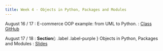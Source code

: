 ```yaml
---
title: Week 4 - Objects in Python, Packages and Modules
---
```


August 16 / 17
: E-commerce OOP example: from UML  to Python. 
  : [Class GitHub](https://github.com/jdposada/oop_202230)

August 17 / 18
: **Section**{: .label .label-purple } Objects in Python, Packages and Modules
  : [Slides](*)
